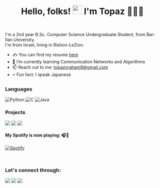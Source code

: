 <h1 align="center">Hello, folks! <img src="https://raw.githubusercontent.com/MartinHeinz/MartinHeinz/master/wave.gif" width="30px">
  I'm Topaz 👨🏻‍💻</h1>
<br>

I'm a 2nd year B.Sc. Computer Science Undergraduate Student, from Bar-Ilan University.
<br />
I'm from Israel, living in Rishon-LeZion.
<br>

- ✍ You can find my resume [here]
- 🌱 I’m currently learning Communication Networks and Algorithms
- 📫 Reach out to me: topazvraham9@gmail.com
- ⚡ Fun fact: I speak Japanese

### Languages
![Python](https://img.shields.io/badge/-Python-000?&logo=Python)
  ![C](https://img.shields.io/badge/-C-000?&logo=C)
  ![Java](https://img.shields.io/badge/-Java-000?&logo=Java&logoColor=007396)
<br>

### Projects
[![](https://img.shields.io/badge/-%20Arkanoid%20-000)](https://github.com/TopazAvraham/Arkanoid)
[![](https://img.shields.io/badge/-%20Math%20Expressions%20Interpreter-000)](https://github.com/TopazAvraham/Math-Expressions-Interpreter.git)
[![](https://img.shields.io/badge/-%20Regex%20Hypernym%20Database-000)](https://github.com/TopazAvraham/Regex-Hypernym-Database.git)




#### My Spotify is now playing: 🎧🎵

[![Spotify](https://novatorem-six-gold.vercel.app/api/spotify)](https://open.spotify.com/user/21336qvyx5stgrauzwmmgu6ui?si=G_M-Ukm0Qi6Lx88A9DnsuQ)

<br>



### Let's connect through:
<a href="https://www.facebook.com/topaz.avraham.7/"><img src="https://img.icons8.com/fluency/48/000000/meta.png"/></a>
<a href="https://twitter.com/AvrahamTopaz"><img src="https://img.icons8.com/color/48/000000/twitter--v1.png"/></a>
<a href="https://www.linkedin.com/in/topaz-avraham-68b340208/"><img src="https://img.icons8.com/color/48/000000/linkedin.png"/></a>

[here]: https://drive.google.com/file/d/1ryZi4rw91dM1LL62zYgHpemjKuxkWHdx/view?usp=sharing
